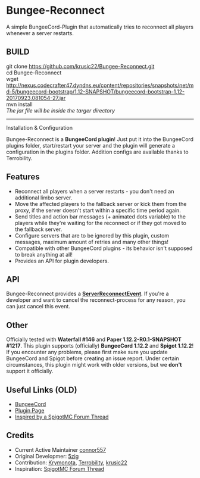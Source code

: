 # Bungee-Reconnect
A simple BungeeCord-Plugin that automatically tries to reconnect all players whenever a server restarts.

BUILD
------
git clone https://github.com/krusic22/Bungee-Reconnect.git <br>
cd Bungee-Reconnect <br>
wget http://nexus.codecrafter47.dyndns.eu/content/repositories/snapshots/net/md-5/bungeecord-bootstrap/1.12-SNAPSHOT/bungeecord-bootstrap-1.12-20170923.081054-27.jar <br>
mvn install <br>
*The jar file will be inside the targer directory*

------
Installation & Configuration

Bungee-Reconnect is a **BungeeCord plugin**! Just put it into the BungeeCord plugins folder, start/restart your server and the plugin will generate a configuration in the plugins folder.
Addition configs are available thanks to Terrobility.

Features
------
- Reconnect all players when a server restarts - you don't need an additional limbo server.
- Move the affected players to the fallback server or kick them from the proxy, if the server doesn't start within a specific time period again.
- Send titles and action bar messages (+ animated dots variable) to the players while they're waiting for the reconnect or if they got moved to the fallback server.
- Configure servers that are to be ignored by this plugin, custom messages, maximum amount of retries and many other things!
- Compatible with other BungeeCord plugins - its behavior isn't supposed to break anything at all!
- Provides an API for plugin developers.


API
------
Bungee-Reconnect provides a [**ServerReconnectEvent**](src/eu/the5zig/reconnect/api/ServerReconnectEvent.java).
If you're a developer and want to cancel the reconnect-process for any reason, you can just cancel this event.


Other
------
Officially tested with **Waterfall #146** and **Paper 1.12.2-R0.1-SNAPSHOT #1217**.
This plugin supports (officially) **BungeeCord 1.12.2** and **Spigot 1.12.2**!
If you encounter any problems, please first make sure you update BungeeCord and Spigot before creating an issue report.
Under certain circumstances, this plugin might work with older versions, but we <b>don't</b> support it officially.


Useful Links (OLD)
------
- [BungeeCord](https://www.spigotmc.org/wiki/bungeecord/)
- [Plugin Page](https://www.spigotmc.org/resources/bungee-reconnect.16429/)
- [Inspired by a SpigotMC Forum Thread](https://www.spigotmc.org/threads/restart-plugin-built-into-spigot-pls-help-4-diamond.111789/)


Credits
------
- Current Active Maintainer [connor557](https://github.com/connor557)
- Original Developmer: [5zig](https://github.com/5zig)
- Contribution: [Krymonota](https://github.com/Krymonota), [Terrobility](https://github.com/Terrobility), [krusic22](https://github.com/krusic22)
- Inspiration: [SpigotMC Forum Thread](https://www.spigotmc.org/threads/restart-plugin-built-into-spigot-pls-help-4-diamond.111789/)
